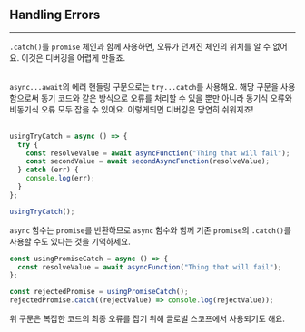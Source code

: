 ## Handling Errors
---
`.catch()`를 `promise` 체인과 함께 사용하면, 오류가 던져진 체인의 위치를 알 수 없어요. 이것은 디버깅을 어렵게 만들죠.
<br>
<br>

`async...await`의 에러 핸들링 구문으로는 `try...catch`를 사용해요. 해당 구문을 사용함으로써 동기 코드와 같은 방식으로 오류를 처리할 수 있을 뿐만 아니라 동기식 오류와 비동기식 오류 모두 잡을 수 있어요. 이렇게되면 디버깅은 당연히 쉬워지죠!
<br>
<br>

```javascript
usingTryCatch = async () => {
  try {
    const resolveValue = await asyncFunction("Thing that will fail");
    const secondValue = await secondAsyncFunction(resolveValue);
  } catch (err) {
    console.log(err);
  }
};

usingTryCatch();
```

`async` 함수는 `promise`를 반환하므로 `async` 함수와 함께 기존 `promise`의 `.catch()`를 사용할 수도 있다는 것을 기억하세요.

```javascript
const usingPromiseCatch = async () => {
  const resolveValue = await asyncFunction("Thing that will fail");
};

const rejectedPromise = usingPromiseCatch();
rejectedPromise.catch((rejectValue) => console.log(rejectValue));
```

위 구문은 복잡한 코드의 최종 오류를 잡기 위해 글로벌 스코프에서 사용되기도 해요.